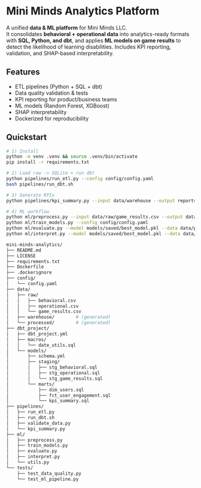 # Mini Minds Analytics Platform

A unified **data & ML platform** for Mini Minds LLC.  
It consolidates **behavioral + operational data** into analytics-ready formats with **SQL, Python, and dbt**, and applies **ML models on game results** to detect the likelihood of learning disabilities. Includes KPI reporting, validation, and SHAP-based interpretability.

## Features
- ETL pipelines (Python + SQL + dbt)
- Data quality validation & tests
- KPI reporting for product/business teams
- ML models (Random Forest, XGBoost)
- SHAP interpretability
- Dockerized for reproducibility

## Quickstart
```bash
# 1) Install
python -m venv .venv && source .venv/bin/activate
pip install -r requirements.txt

# 2) Load raw -> SQLite + run dbt
python pipelines/run_etl.py --config config/config.yaml
bash pipelines/run_dbt.sh

# 3) Generate KPIs
python pipelines/kpi_summary.py --input data/warehouse --output reports/kpis.csv

# 4) ML workflow
python ml/preprocess.py --input data/raw/game_results.csv --output data/processed/features.csv
python ml/train_models.py --config config/config.yaml
python ml/evaluate.py --model models/saved/best_model.pkl --data data/processed/features.csv
python ml/interpret.py --model models/saved/best_model.pkl --data data/processed/features.csv

mini-minds-analytics/
├── README.md
├── LICENSE
├── requirements.txt
├── Dockerfile
├── .dockerignore
├── config/
│   └── config.yaml
├── data/
│   ├── raw/
│   │   ├── behavioral.csv
│   │   ├── operational.csv
│   │   └── game_results.csv
│   ├── warehouse/        # (generated)
│   └── processed/        # (generated)
├── dbt_project/
│   ├── dbt_project.yml
│   ├── macros/
│   │   └── date_utils.sql
│   └── models/
│       ├── schema.yml
│       ├── staging/
│       │   ├── stg_behavioral.sql
│       │   ├── stg_operational.sql
│       │   └── stg_game_results.sql
│       └── marts/
│           ├── dim_users.sql
│           ├── fct_user_engagement.sql
│           └── kpi_summary.sql
├── pipelines/
│   ├── run_etl.py
│   ├── run_dbt.sh
│   ├── validate_data.py
│   └── kpi_summary.py
├── ml/
│   ├── preprocess.py
│   ├── train_models.py
│   ├── evaluate.py
│   ├── interpret.py
│   └── utils.py
└── tests/
    ├── test_data_quality.py
    └── test_ml_pipeline.py

